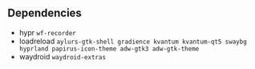 ## Dependencies
-	hypr
`wf-recorder`
-	loadreload
`aylurs-gtk-shell gradience kvantum kvantum-qt5 swaybg hyprland papirus-icon-theme adw-gtk3 adw-gtk-theme`
-	waydroid
`waydroid-extras`
